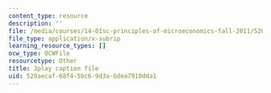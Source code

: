 ```yaml
---
content_type: resource
description: ''
file: /media/courses/14-01sc-principles-of-microeconomics-fall-2011/520aecaf68f45bc69d3a6dea7910dda1_9kH0x7V_0Ig.vtt
file_type: application/x-subrip
learning_resource_types: []
ocw_type: OCWFile
resourcetype: Other
title: 3play caption file
uid: 520aecaf-68f4-5bc6-9d3a-6dea7910dda1
---
```


